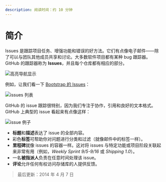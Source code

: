 ```yaml
---
description: 阅读时间：约 10 分钟
---
```


# 简介

Issues 是跟踪项目任务、增强功能和错误的好方法。它们有点像电子邮件——除了可以与团队其他成员共享和讨论。大多数软件项目都有某种 bug 跟踪器。GitHub 的跟踪器称为 **Issues**，并且每个仓库都有相应的部分。

![&#x9AD8;&#x4EAE;&#x5BFC;&#x822A;&#x663E;&#x793A;](https://guides.github.com/features/issues/navigation-highlight.png)

例如，让我们看一下 [Bootstrap 的 Issues](https://github.com/twbs/bootstrap/issues)：

![issues &#x5217;&#x8868;](https://guides.github.com/features/issues/listing-screen.png)

GitHub 的 issue 跟踪很特别，因为我们专注于协作，引用和良好的文本格式。GitHub 上典型的 issue 看起来有点像这样：

![issue &#x4F8B;&#x5B50;](https://guides.github.com/features/issues/example-issue.png)

* **标题**和**描述**表达了 issue 的全部内容。
* 彩色**标签**可帮助你对问题进行分类和过滤（就像邮件中的标签一样）。
* **里程碑**就像 issues 的容器一样。这对将 issues 与特定功能或项目阶段关联起来非常有用（例如，_Weekly Sprint 9/5-9/16_ 或 _Shipping 1.0_）。
* 一名**被指派人**负责在任意时间处理该 issue。
* **评论**允许任何有权访问存储库的人提供反馈。

> 最后更新：2014 年 4 月 7 日

